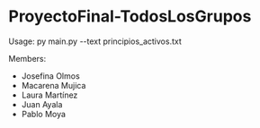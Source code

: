 # ProyectoFinal-TodosLosGrupos

Usage: 
py main.py --text principios_activos.txt

Members:
- Josefina Olmos
- Macarena Mujica
- Laura Martínez
- Juan Ayala
- Pablo Moya


